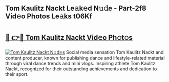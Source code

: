 ## Tom Kaulitz Nackt Le𝚊k𝚎d N𝚞𝚍e - Part-2f8 Vid𝚎o Photos Le𝚊ks t06Kf

# <h2><a href="http://fb7iucg.evod.top/?m=Tom+Kaulitz+Nackt">🔗 👉🔴 Tom Kaulitz Nackt Vid𝚎o Ph𝚘t𝚘s</a></h2>

[![Tom Kaulitz Nackt N𝚞d𝚎s](https://i.imgur.com/8V9OHl7.gif)](http://fb7iucg.evod.top/?m=Tom+Kaulitz+Nackt)
Social media sensation Tom Kaulitz Nackt and content producer, known for publishing dance and lifestyle-related material through viral dance trends and mini vlogs. Inspiring athlete Tom Kaulitz Nackt, recognized for their outstanding achievements and dedication to their sport. 
